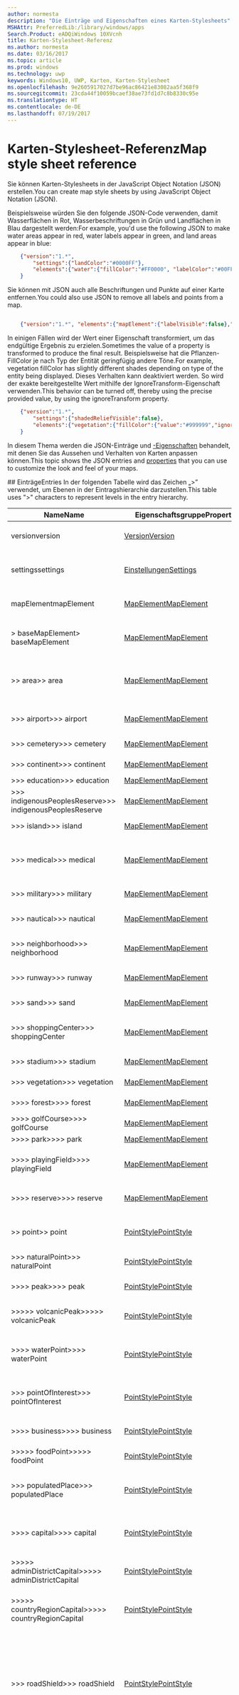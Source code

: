 ```yaml
---
author: normesta
description: "Die Einträge und Eigenschaften eines Karten-Stylesheets"
MSHAttr: PreferredLib:/library/windows/apps
Search.Product: eADQiWindows 10XVcnh
title: Karten-Stylesheet-Referenz
ms.author: normesta
ms.date: 03/16/2017
ms.topic: article
ms.prod: windows
ms.technology: uwp
keywords: Windows10, UWP, Karten, Karten-Stylesheet
ms.openlocfilehash: 9e2605917027d7be96ac86421e83082aa5f368f9
ms.sourcegitcommit: 23cda44f10059bcaef38ae73fd1d7c8b8330c95e
ms.translationtype: HT
ms.contentlocale: de-DE
ms.lasthandoff: 07/19/2017
---
```

# <a name="map-style-sheet-reference"></a><span data-ttu-id="7885c-104">Karten-Stylesheet-Referenz</span><span class="sxs-lookup"><span data-stu-id="7885c-104">Map style sheet reference</span></span>

<span data-ttu-id="7885c-105">Sie können Karten-Stylesheets in der JavaScript Object Notation (JSON) erstellen.</span><span class="sxs-lookup"><span data-stu-id="7885c-105">You can create map style sheets by using JavaScript Object Notation (JSON).</span></span>

<span data-ttu-id="7885c-106">Beispielsweise würden Sie den folgende JSON-Code verwenden, damit Wasserflächen in Rot, Wasserbeschriftungen in Grün und Landflächen in Blau dargestellt werden:</span><span class="sxs-lookup"><span data-stu-id="7885c-106">For example, you'd use the following JSON to make water areas appear in red, water labels appear in green, and land areas appear in blue:</span></span>

```json
    {"version":"1.*",
        "settings":{"landColor":"#0000FF"},
        "elements":{"water":{"fillColor":"#FF0000", "labelColor":"#00FF00"}}
    }
```
<span data-ttu-id="7885c-107">Sie können mit JSON auch alle Beschriftungen und Punkte auf einer Karte entfernen.</span><span class="sxs-lookup"><span data-stu-id="7885c-107">You could also use JSON to remove all labels and points from a map.</span></span>

```json

    {"version":"1.*", "elements":{"mapElement":{"labelVisible":false},"point":{"visible":false}}}
```

<span data-ttu-id="7885c-108">In einigen Fällen wird der Wert einer Eigenschaft transformiert, um das endgültige Ergebnis zu erzielen.</span><span class="sxs-lookup"><span data-stu-id="7885c-108">Sometimes the value of a property is transformed to produce the final result.</span></span>  <span data-ttu-id="7885c-109">Beispielsweise hat die Pflanzen-FillColor je nach Typ der Entität geringfügig andere Töne.</span><span class="sxs-lookup"><span data-stu-id="7885c-109">For example, vegetation fillColor has slightly different shades depending on type of the entity being displayed.</span></span>  <span data-ttu-id="7885c-110">Dieses Verhalten kann deaktiviert werden. So wird der exakte bereitgestellte Wert mithilfe der IgnoreTransform-Eigenschaft verwenden.</span><span class="sxs-lookup"><span data-stu-id="7885c-110">This behavior can be turned off, thereby using the precise provided value, by using the ignoreTransform property.</span></span>

```json
    {"version":"1.*",
        "settings":{"shadedReliefVisible":false},
        "elements":{"vegetation":{"fillColor":{"value":"#999999","ignoreTransform":true}}}
    }
```

<span data-ttu-id="7885c-111">In diesem Thema werden die JSON-Einträge und [-Eigenschaften](#properties) behandelt, mit denen Sie das Aussehen und Verhalten von Karten anpassen können.</span><span class="sxs-lookup"><span data-stu-id="7885c-111">This topic shows the JSON entries and [properties](#properties) that you can use to customize the look and feel of your maps.</span></span>

<span id="entries" />
## <a name="entries"></a><span data-ttu-id="7885c-112">Einträge</span><span class="sxs-lookup"><span data-stu-id="7885c-112">Entries</span></span>
<span data-ttu-id="7885c-113">In der folgenden Tabelle wird das Zeichen „>” verwendet, um Ebenen in der Eintragshierarchie darzustellen.</span><span class="sxs-lookup"><span data-stu-id="7885c-113">This table uses ">" characters to represent levels in the entry hierarchy.</span></span>   

| <span data-ttu-id="7885c-114">Name</span><span class="sxs-lookup"><span data-stu-id="7885c-114">Name</span></span>                         | <span data-ttu-id="7885c-115">Eigenschaftsgruppe</span><span class="sxs-lookup"><span data-stu-id="7885c-115">Property Group</span></span>            | <span data-ttu-id="7885c-116">Beschreibung</span><span class="sxs-lookup"><span data-stu-id="7885c-116">Description</span></span>    |
|------------------------------|---------------------------|----------------|
| <span data-ttu-id="7885c-117">version</span><span class="sxs-lookup"><span data-stu-id="7885c-117">version</span></span>                      | [<span data-ttu-id="7885c-118">Version</span><span class="sxs-lookup"><span data-stu-id="7885c-118">Version</span></span>](#version)       | <span data-ttu-id="7885c-119">Die Stylesheet-Version, die Sie verwenden möchten</span><span class="sxs-lookup"><span data-stu-id="7885c-119">The style sheet version that you want to use.</span></span> |
| <span data-ttu-id="7885c-120">settings</span><span class="sxs-lookup"><span data-stu-id="7885c-120">settings</span></span>                     | [<span data-ttu-id="7885c-121">Einstellungen</span><span class="sxs-lookup"><span data-stu-id="7885c-121">Settings</span></span>](#settings)     | <span data-ttu-id="7885c-122">Die Einstellungen, die für das gesamte Stylesheet gelten</span><span class="sxs-lookup"><span data-stu-id="7885c-122">The settings that apply to the whole style sheet.</span></span> |
| <span data-ttu-id="7885c-123">mapElement</span><span class="sxs-lookup"><span data-stu-id="7885c-123">mapElement</span></span>                   | [<span data-ttu-id="7885c-124">MapElement</span><span class="sxs-lookup"><span data-stu-id="7885c-124">MapElement</span></span>](#mapelement) | <span data-ttu-id="7885c-125">Der übergeordnete Eintrag für alle Karteneinträge</span><span class="sxs-lookup"><span data-stu-id="7885c-125">The parent entry to all map entries.</span></span> |
| <span data-ttu-id="7885c-126">> baseMapElement</span><span class="sxs-lookup"><span data-stu-id="7885c-126">> baseMapElement</span></span>             | [<span data-ttu-id="7885c-127">MapElement</span><span class="sxs-lookup"><span data-stu-id="7885c-127">MapElement</span></span>](#mapelement) | <span data-ttu-id="7885c-128">Der übergeordnete Eintrag für alle Einträge mit Ausnahme von Benutzereinträgen</span><span class="sxs-lookup"><span data-stu-id="7885c-128">The parent entry to all non-user entries.</span></span> |
| <span data-ttu-id="7885c-129">>> area</span><span class="sxs-lookup"><span data-stu-id="7885c-129">>> area</span></span>                      | [<span data-ttu-id="7885c-130">MapElement</span><span class="sxs-lookup"><span data-stu-id="7885c-130">MapElement</span></span>](#mapelement) | <span data-ttu-id="7885c-131">Flächen der Landnutzung (nicht zu verwechseln mit dem Struktureintrag)</span><span class="sxs-lookup"><span data-stu-id="7885c-131">Areas of land use (not to be confused with the structure entry).</span></span> |
| <span data-ttu-id="7885c-132">>>> airport</span><span class="sxs-lookup"><span data-stu-id="7885c-132">>>> airport</span></span>                  | [<span data-ttu-id="7885c-133">MapElement</span><span class="sxs-lookup"><span data-stu-id="7885c-133">MapElement</span></span>](#mapelement) | <span data-ttu-id="7885c-134">Flächen, die einen Flughafen umgeben</span><span class="sxs-lookup"><span data-stu-id="7885c-134">Areas that encompass an airports.</span></span> |
| <span data-ttu-id="7885c-135">>>> cemetery</span><span class="sxs-lookup"><span data-stu-id="7885c-135">>>> cemetery</span></span>                 | [<span data-ttu-id="7885c-136">MapElement</span><span class="sxs-lookup"><span data-stu-id="7885c-136">MapElement</span></span>](#mapelement) | <span data-ttu-id="7885c-137">Flächen mit Friedhöfen</span><span class="sxs-lookup"><span data-stu-id="7885c-137">Areas of cemeteries.</span></span> |
| <span data-ttu-id="7885c-138">>>> continent</span><span class="sxs-lookup"><span data-stu-id="7885c-138">>>> continent</span></span>                | [<span data-ttu-id="7885c-139">MapElement</span><span class="sxs-lookup"><span data-stu-id="7885c-139">MapElement</span></span>](#mapelement) | <span data-ttu-id="7885c-140">Flächen ganzer Kontinente</span><span class="sxs-lookup"><span data-stu-id="7885c-140">Areas of entire continents.</span></span> |
| <span data-ttu-id="7885c-141">>>> education</span><span class="sxs-lookup"><span data-stu-id="7885c-141">>>> education</span></span>                | [<span data-ttu-id="7885c-142">MapElement</span><span class="sxs-lookup"><span data-stu-id="7885c-142">MapElement</span></span>](#mapelement) |  |
| <span data-ttu-id="7885c-143">>>> indigenousPeoplesReserve</span><span class="sxs-lookup"><span data-stu-id="7885c-143">>>> indigenousPeoplesReserve</span></span> | [<span data-ttu-id="7885c-144">MapElement</span><span class="sxs-lookup"><span data-stu-id="7885c-144">MapElement</span></span>](#mapelement) |  |
| <span data-ttu-id="7885c-145">>>> island</span><span class="sxs-lookup"><span data-stu-id="7885c-145">>>> island</span></span>                   | [<span data-ttu-id="7885c-146">MapElement</span><span class="sxs-lookup"><span data-stu-id="7885c-146">MapElement</span></span>](#mapelement) | <span data-ttu-id="7885c-147">Beschriftungen auf Inselflächen</span><span class="sxs-lookup"><span data-stu-id="7885c-147">Labels in island areas.</span></span> |
| <span data-ttu-id="7885c-148">>>> medical</span><span class="sxs-lookup"><span data-stu-id="7885c-148">>>> medical</span></span>                  | [<span data-ttu-id="7885c-149">MapElement</span><span class="sxs-lookup"><span data-stu-id="7885c-149">MapElement</span></span>](#mapelement) | <span data-ttu-id="7885c-150">Landflächen, die für medizinische Zwecke genutzt werden (z.B. ein Krankenhauskomplex)</span><span class="sxs-lookup"><span data-stu-id="7885c-150">Areas of land that are used for medical purposes (For example: a hospital campus).</span></span> |
| <span data-ttu-id="7885c-151">>>> military</span><span class="sxs-lookup"><span data-stu-id="7885c-151">>>> military</span></span>                 | [<span data-ttu-id="7885c-152">MapElement</span><span class="sxs-lookup"><span data-stu-id="7885c-152">MapElement</span></span>](#mapelement) | <span data-ttu-id="7885c-153">Flächen von Militärbasen</span><span class="sxs-lookup"><span data-stu-id="7885c-153">Areas of military bases.</span></span> |
| <span data-ttu-id="7885c-154">>>> nautical</span><span class="sxs-lookup"><span data-stu-id="7885c-154">>>> nautical</span></span>                 | [<span data-ttu-id="7885c-155">MapElement</span><span class="sxs-lookup"><span data-stu-id="7885c-155">MapElement</span></span>](#mapelement) | <span data-ttu-id="7885c-156">Landflächen, die für nautische Zwecke genutzt werden</span><span class="sxs-lookup"><span data-stu-id="7885c-156">Areas of land that are used for nautical purposes.</span></span> |
| <span data-ttu-id="7885c-157">>>> neighborhood</span><span class="sxs-lookup"><span data-stu-id="7885c-157">>>> neighborhood</span></span>             | [<span data-ttu-id="7885c-158">MapElement</span><span class="sxs-lookup"><span data-stu-id="7885c-158">MapElement</span></span>](#mapelement) | <span data-ttu-id="7885c-159">Beschriftungen auf Flächen, die als Stadtteile definiert sind</span><span class="sxs-lookup"><span data-stu-id="7885c-159">Labels in areas defined as neighborhoods.</span></span> |
| <span data-ttu-id="7885c-160">>>> runway</span><span class="sxs-lookup"><span data-stu-id="7885c-160">>>> runway</span></span>                   | [<span data-ttu-id="7885c-161">MapElement</span><span class="sxs-lookup"><span data-stu-id="7885c-161">MapElement</span></span>](#mapelement) | <span data-ttu-id="7885c-162">Landflächen, auf der sich eine Landebahn befindet</span><span class="sxs-lookup"><span data-stu-id="7885c-162">Land areas that are covered by a runway.</span></span> |
| <span data-ttu-id="7885c-163">>>> sand</span><span class="sxs-lookup"><span data-stu-id="7885c-163">>>> sand</span></span>                     | [<span data-ttu-id="7885c-164">MapElement</span><span class="sxs-lookup"><span data-stu-id="7885c-164">MapElement</span></span>](#mapelement) | <span data-ttu-id="7885c-165">Sandige Flächen wie Strände</span><span class="sxs-lookup"><span data-stu-id="7885c-165">Sandy areas like beaches.</span></span> |
| <span data-ttu-id="7885c-166">>>> shoppingCenter</span><span class="sxs-lookup"><span data-stu-id="7885c-166">>>> shoppingCenter</span></span>           | [<span data-ttu-id="7885c-167">MapElement</span><span class="sxs-lookup"><span data-stu-id="7885c-167">MapElement</span></span>](#mapelement) | <span data-ttu-id="7885c-168">Flächen, die Einkaufspassagen oder Einkaufszentren zugeordnet sind</span><span class="sxs-lookup"><span data-stu-id="7885c-168">Areas of ground allocated for malls or other shopping centers.</span></span> |
| <span data-ttu-id="7885c-169">>>> stadium</span><span class="sxs-lookup"><span data-stu-id="7885c-169">>>> stadium</span></span>                  | [<span data-ttu-id="7885c-170">MapElement</span><span class="sxs-lookup"><span data-stu-id="7885c-170">MapElement</span></span>](#mapelement) | <span data-ttu-id="7885c-171">Fläche eines Stadiums</span><span class="sxs-lookup"><span data-stu-id="7885c-171">Area of a stadium.</span></span> |
| <span data-ttu-id="7885c-172">>>> vegetation</span><span class="sxs-lookup"><span data-stu-id="7885c-172">>>> vegetation</span></span>               | [<span data-ttu-id="7885c-173">MapElement</span><span class="sxs-lookup"><span data-stu-id="7885c-173">MapElement</span></span>](#mapelement) | <span data-ttu-id="7885c-174">Wälder, Grünflächen usw.</span><span class="sxs-lookup"><span data-stu-id="7885c-174">Forests, grassy areas, etc.</span></span> |
| <span data-ttu-id="7885c-175">>>>> forest</span><span class="sxs-lookup"><span data-stu-id="7885c-175">>>>> forest</span></span>                  | [<span data-ttu-id="7885c-176">MapElement</span><span class="sxs-lookup"><span data-stu-id="7885c-176">MapElement</span></span>](#mapelement) | <span data-ttu-id="7885c-177">Flächen mit Waldbestand</span><span class="sxs-lookup"><span data-stu-id="7885c-177">Areas of forest land.</span></span> |
| <span data-ttu-id="7885c-178">>>>> golfCourse</span><span class="sxs-lookup"><span data-stu-id="7885c-178">>>>> golfCourse</span></span>              | [<span data-ttu-id="7885c-179">MapElement</span><span class="sxs-lookup"><span data-stu-id="7885c-179">MapElement</span></span>](#mapelement) |  |
| <span data-ttu-id="7885c-180">>>>> park</span><span class="sxs-lookup"><span data-stu-id="7885c-180">>>>> park</span></span>                    | [<span data-ttu-id="7885c-181">MapElement</span><span class="sxs-lookup"><span data-stu-id="7885c-181">MapElement</span></span>](#mapelement) | <span data-ttu-id="7885c-182">Parkflächen</span><span class="sxs-lookup"><span data-stu-id="7885c-182">Park areas.</span></span> |
| <span data-ttu-id="7885c-183">>>>> playingField</span><span class="sxs-lookup"><span data-stu-id="7885c-183">>>>> playingField</span></span>            | [<span data-ttu-id="7885c-184">MapElement</span><span class="sxs-lookup"><span data-stu-id="7885c-184">MapElement</span></span>](#mapelement) | <span data-ttu-id="7885c-185">Als Spielfelder genutzte Flächen, wie Baseballfelder oder Tennisplätze</span><span class="sxs-lookup"><span data-stu-id="7885c-185">Extracted pitches such as a baseball field or tennis court.</span></span> |
| <span data-ttu-id="7885c-186">>>>> reserve</span><span class="sxs-lookup"><span data-stu-id="7885c-186">>>>> reserve</span></span>                 | [<span data-ttu-id="7885c-187">MapElement</span><span class="sxs-lookup"><span data-stu-id="7885c-187">MapElement</span></span>](#mapelement) | <span data-ttu-id="7885c-188">Flächen von Naturschutzgebieten</span><span class="sxs-lookup"><span data-stu-id="7885c-188">Areas of nature reserves.</span></span> |
| <span data-ttu-id="7885c-189">>> point</span><span class="sxs-lookup"><span data-stu-id="7885c-189">>> point</span></span>                     | [<span data-ttu-id="7885c-190">PointStyle</span><span class="sxs-lookup"><span data-stu-id="7885c-190">PointStyle</span></span>](#pointstyle) | <span data-ttu-id="7885c-191">Alle Punktfeatures, die mit einem Symbol dargestellt werden</span><span class="sxs-lookup"><span data-stu-id="7885c-191">All point features that are rendered with an icon of some sort.</span></span> |
| <span data-ttu-id="7885c-192">>>> naturalPoint</span><span class="sxs-lookup"><span data-stu-id="7885c-192">>>> naturalPoint</span></span>             | [<span data-ttu-id="7885c-193">PointStyle</span><span class="sxs-lookup"><span data-stu-id="7885c-193">PointStyle</span></span>](#pointstyle) |  |
| <span data-ttu-id="7885c-194">>>>> peak</span><span class="sxs-lookup"><span data-stu-id="7885c-194">>>>> peak</span></span>                    | [<span data-ttu-id="7885c-195">PointStyle</span><span class="sxs-lookup"><span data-stu-id="7885c-195">PointStyle</span></span>](#pointstyle) | <span data-ttu-id="7885c-196">Symbole, die Berggipfel darstellen</span><span class="sxs-lookup"><span data-stu-id="7885c-196">Icons that represent mountain peaks.</span></span> |
| <span data-ttu-id="7885c-197">>>>>> volcanicPeak</span><span class="sxs-lookup"><span data-stu-id="7885c-197">>>>>> volcanicPeak</span></span>           | [<span data-ttu-id="7885c-198">PointStyle</span><span class="sxs-lookup"><span data-stu-id="7885c-198">PointStyle</span></span>](#pointstyle) | <span data-ttu-id="7885c-199">Symbole, die Vulkangipfel darstellen</span><span class="sxs-lookup"><span data-stu-id="7885c-199">Icons that represent volcano peaks.</span></span> |
| <span data-ttu-id="7885c-200">>>>> waterPoint</span><span class="sxs-lookup"><span data-stu-id="7885c-200">>>>> waterPoint</span></span>              | [<span data-ttu-id="7885c-201">PointStyle</span><span class="sxs-lookup"><span data-stu-id="7885c-201">PointStyle</span></span>](#pointstyle) | <span data-ttu-id="7885c-202">Symbole, die Standorte von Wasseranlagen darstellen, wie Wasserfälle</span><span class="sxs-lookup"><span data-stu-id="7885c-202">Icons that represent water feature locations such as a waterfall.</span></span> |
| <span data-ttu-id="7885c-203">>>> pointOfInterest</span><span class="sxs-lookup"><span data-stu-id="7885c-203">>>> pointOfInterest</span></span>          | [<span data-ttu-id="7885c-204">PointStyle</span><span class="sxs-lookup"><span data-stu-id="7885c-204">PointStyle</span></span>](#pointstyle) | <span data-ttu-id="7885c-205">Restaurants, Krankenhäuser, Schulen, Yachthäfen, Skigebiete usw.</span><span class="sxs-lookup"><span data-stu-id="7885c-205">Restaurants, hospitals, schools, marinas, ski areas, etc.</span></span> |
| <span data-ttu-id="7885c-206">>>>> business</span><span class="sxs-lookup"><span data-stu-id="7885c-206">>>>> business</span></span>                | [<span data-ttu-id="7885c-207">PointStyle</span><span class="sxs-lookup"><span data-stu-id="7885c-207">PointStyle</span></span>](#pointstyle) | <span data-ttu-id="7885c-208">Restaurants, Krankenhäuser, Schulen usw.</span><span class="sxs-lookup"><span data-stu-id="7885c-208">Restaurants, hospitals, schools, etc.</span></span> |
| <span data-ttu-id="7885c-209">>>>>> foodPoint</span><span class="sxs-lookup"><span data-stu-id="7885c-209">>>>>> foodPoint</span></span>              | [<span data-ttu-id="7885c-210">PointStyle</span><span class="sxs-lookup"><span data-stu-id="7885c-210">PointStyle</span></span>](#pointstyle) | <span data-ttu-id="7885c-211">Restaurants, Cafés usw.</span><span class="sxs-lookup"><span data-stu-id="7885c-211">Restaurants, cafés, etc.</span></span> |
| <span data-ttu-id="7885c-212">>>> populatedPlace</span><span class="sxs-lookup"><span data-stu-id="7885c-212">>>> populatedPlace</span></span>           | [<span data-ttu-id="7885c-213">PointStyle</span><span class="sxs-lookup"><span data-stu-id="7885c-213">PointStyle</span></span>](#pointstyle) | <span data-ttu-id="7885c-214">Symbole, die die Größe eines bewohnten Ortes darstellen (z.B. eine Stadt oder eine Ortschaft)</span><span class="sxs-lookup"><span data-stu-id="7885c-214">Icons that represent the size of populated place (For example: a city or town).</span></span> |
| <span data-ttu-id="7885c-215">>>>> capital</span><span class="sxs-lookup"><span data-stu-id="7885c-215">>>>> capital</span></span>                 | [<span data-ttu-id="7885c-216">PointStyle</span><span class="sxs-lookup"><span data-stu-id="7885c-216">PointStyle</span></span>](#pointstyle) | <span data-ttu-id="7885c-217">Symbole, die die Hauptstadt eines bewohnten Gebiets darstellen</span><span class="sxs-lookup"><span data-stu-id="7885c-217">Icons that represent the capital of a populated place.</span></span> |
| <span data-ttu-id="7885c-218">>>>>> adminDistrictCapital</span><span class="sxs-lookup"><span data-stu-id="7885c-218">>>>>> adminDistrictCapital</span></span>   | [<span data-ttu-id="7885c-219">PointStyle</span><span class="sxs-lookup"><span data-stu-id="7885c-219">PointStyle</span></span>](#pointstyle) | <span data-ttu-id="7885c-220">Symbole, die die Hauptstadt von Bundesländern/Provinzen darstellen</span><span class="sxs-lookup"><span data-stu-id="7885c-220">Icons that represent the capital of a state or province.</span></span> |
| <span data-ttu-id="7885c-221">>>>>> countryRegionCapital</span><span class="sxs-lookup"><span data-stu-id="7885c-221">>>>>> countryRegionCapital</span></span>   | [<span data-ttu-id="7885c-222">PointStyle</span><span class="sxs-lookup"><span data-stu-id="7885c-222">PointStyle</span></span>](#pointstyle) | <span data-ttu-id="7885c-223">Symbole, die die Hauptstadt von Ländern oder Regionen darstellen</span><span class="sxs-lookup"><span data-stu-id="7885c-223">Icons that represent the capital of a country or region.</span></span> |
| <span data-ttu-id="7885c-224">>>> roadShield</span><span class="sxs-lookup"><span data-stu-id="7885c-224">>>> roadShield</span></span>               | [<span data-ttu-id="7885c-225">PointStyle</span><span class="sxs-lookup"><span data-stu-id="7885c-225">PointStyle</span></span>](#pointstyle) | <span data-ttu-id="7885c-226">Zeichen, die die Bezeichnung einer Straße darstellen</span><span class="sxs-lookup"><span data-stu-id="7885c-226">Signs that represent the compact name for a road.</span></span> <span data-ttu-id="7885c-227">(zum Beispiel: I-5).</span><span class="sxs-lookup"><span data-stu-id="7885c-227">(For example: I-5).</span></span> <span data-ttu-id="7885c-228">Verwenden Sie nur Palettenwerte, wenn Sie die **ImageFamily**-Eigenschaft des Einstellungseintrags auf einen Wert von *Palette* festlegen.</span><span class="sxs-lookup"><span data-stu-id="7885c-228">Use only palette values if you set the **ImageFamily** property of the settings entry to a value of *Palette*</span></span> |
| <span data-ttu-id="7885c-229">>>> roadExit</span><span class="sxs-lookup"><span data-stu-id="7885c-229">>>> roadExit</span></span>                 | [<span data-ttu-id="7885c-230">PointStyle</span><span class="sxs-lookup"><span data-stu-id="7885c-230">PointStyle</span></span>](#pointstyle) | <span data-ttu-id="7885c-231">Symbole, die Ausfahrten, in der Regel aus einer Autobahn mit Zugangsüberwachungssystem, darstellen</span><span class="sxs-lookup"><span data-stu-id="7885c-231">Icons that represent exits, typically from a controlled access highway.</span></span> |
| <span data-ttu-id="7885c-232">>>> transit</span><span class="sxs-lookup"><span data-stu-id="7885c-232">>>> transit</span></span>                  | [<span data-ttu-id="7885c-233">PointStyle</span><span class="sxs-lookup"><span data-stu-id="7885c-233">PointStyle</span></span>](#pointstyle) | <span data-ttu-id="7885c-234">Symbole, die Bushaltestellen, Zughaltestellen, Flughäfen usw. darstellen</span><span class="sxs-lookup"><span data-stu-id="7885c-234">Icons that represent bus stops, train stops, airports, etc.</span></span> |
| <span data-ttu-id="7885c-235">>> political</span><span class="sxs-lookup"><span data-stu-id="7885c-235">>> political</span></span>                 | [<span data-ttu-id="7885c-236">BorderedMapElement</span><span class="sxs-lookup"><span data-stu-id="7885c-236">BorderedMapElement</span></span>](#borderedmapelement) | <span data-ttu-id="7885c-237">Politische Gebiete, wie Länder, Regionen und Staaten</span><span class="sxs-lookup"><span data-stu-id="7885c-237">Political regions such as countries, regions and states.</span></span> |
| <span data-ttu-id="7885c-238">>>> countryRegion</span><span class="sxs-lookup"><span data-stu-id="7885c-238">>>> countryRegion</span></span>            | [<span data-ttu-id="7885c-239">BorderedMapElement</span><span class="sxs-lookup"><span data-stu-id="7885c-239">BorderedMapElement</span></span>](#borderedmapelement) |  |
| <span data-ttu-id="7885c-240">>>> adminDistrict</span><span class="sxs-lookup"><span data-stu-id="7885c-240">>>> adminDistrict</span></span>            | [<span data-ttu-id="7885c-241">BorderedMapElement</span><span class="sxs-lookup"><span data-stu-id="7885c-241">BorderedMapElement</span></span>](#borderedmapelement) | <span data-ttu-id="7885c-242">Admin1, Staaten, Provinzen usw.</span><span class="sxs-lookup"><span data-stu-id="7885c-242">Admin1, states, provinces, etc.</span></span> |
| <span data-ttu-id="7885c-243">>>> district</span><span class="sxs-lookup"><span data-stu-id="7885c-243">>>> district</span></span>                 | [<span data-ttu-id="7885c-244">BorderedMapElement</span><span class="sxs-lookup"><span data-stu-id="7885c-244">BorderedMapElement</span></span>](#borderedmapelement) | <span data-ttu-id="7885c-245">Admin2 Landkreise usw.</span><span class="sxs-lookup"><span data-stu-id="7885c-245">Admin2, counties, etc.</span></span> |
| <span data-ttu-id="7885c-246">>> structure</span><span class="sxs-lookup"><span data-stu-id="7885c-246">>> structure</span></span>                 | [<span data-ttu-id="7885c-247">MapElement</span><span class="sxs-lookup"><span data-stu-id="7885c-247">MapElement</span></span>](#mapelement) | <span data-ttu-id="7885c-248">Häuser und andere gebäudeähnliche Bauten</span><span class="sxs-lookup"><span data-stu-id="7885c-248">Buildings and other building-like structures.</span></span> |
| <span data-ttu-id="7885c-249">>>> building</span><span class="sxs-lookup"><span data-stu-id="7885c-249">>>> building</span></span>                 | [<span data-ttu-id="7885c-250">MapElement</span><span class="sxs-lookup"><span data-stu-id="7885c-250">MapElement</span></span>](#mapelement) |  |
| <span data-ttu-id="7885c-251">>>>> educationBuilding</span><span class="sxs-lookup"><span data-stu-id="7885c-251">>>>> educationBuilding</span></span>       | [<span data-ttu-id="7885c-252">MapElement</span><span class="sxs-lookup"><span data-stu-id="7885c-252">MapElement</span></span>](#mapelement) |  |
| <span data-ttu-id="7885c-253">>>>> medicalBuilding</span><span class="sxs-lookup"><span data-stu-id="7885c-253">>>>> medicalBuilding</span></span>         | [<span data-ttu-id="7885c-254">MapElement</span><span class="sxs-lookup"><span data-stu-id="7885c-254">MapElement</span></span>](#mapelement) |  |
| <span data-ttu-id="7885c-255">>>>> transitBuilding</span><span class="sxs-lookup"><span data-stu-id="7885c-255">>>>> transitBuilding</span></span>         | [<span data-ttu-id="7885c-256">MapElement</span><span class="sxs-lookup"><span data-stu-id="7885c-256">MapElement</span></span>](#mapelement) |  |
| <span data-ttu-id="7885c-257">>> transportation</span><span class="sxs-lookup"><span data-stu-id="7885c-257">>> transportation</span></span>            | [<span data-ttu-id="7885c-258">TwoToneLineStyle</span><span class="sxs-lookup"><span data-stu-id="7885c-258">TwoToneLineStyle</span></span>](#twotonelinestyle) | <span data-ttu-id="7885c-259">Linien, die Teil des Transportnetzwerks sind (z.B. Straßen, Züge und Fähren)</span><span class="sxs-lookup"><span data-stu-id="7885c-259">Lines that are part of the transportation network (For example: roads, trains, and ferries).</span></span> |
| <span data-ttu-id="7885c-260">>>> road</span><span class="sxs-lookup"><span data-stu-id="7885c-260">>>> road</span></span>                     | [<span data-ttu-id="7885c-261">TwoToneLineStyle</span><span class="sxs-lookup"><span data-stu-id="7885c-261">TwoToneLineStyle</span></span>](#twotonelinestyle) | <span data-ttu-id="7885c-262">Linien, die alle Straßen darstellen</span><span class="sxs-lookup"><span data-stu-id="7885c-262">Lines that represent all roads.</span></span> |
| <span data-ttu-id="7885c-263">>>>> controlledAccessHighway</span><span class="sxs-lookup"><span data-stu-id="7885c-263">>>>> controlledAccessHighway</span></span> | [<span data-ttu-id="7885c-264">TwoToneLineStyle</span><span class="sxs-lookup"><span data-stu-id="7885c-264">TwoToneLineStyle</span></span>](#twotonelinestyle) |  |
| <span data-ttu-id="7885c-265">>>>>> highSpeedRamp</span><span class="sxs-lookup"><span data-stu-id="7885c-265">>>>>> highSpeedRamp</span></span>          | [<span data-ttu-id="7885c-266">TwoToneLineStyle</span><span class="sxs-lookup"><span data-stu-id="7885c-266">TwoToneLineStyle</span></span>](#twotonelinestyle) | <span data-ttu-id="7885c-267">Linien, die Auffahrten darstellen.</span><span class="sxs-lookup"><span data-stu-id="7885c-267">Lines that represent ramps.</span></span> <span data-ttu-id="7885c-268">Diese Auffahrten erscheinen normalerweise zusammen mit Autobahnen mit Zugangsüberwachungssystem.</span><span class="sxs-lookup"><span data-stu-id="7885c-268">These ramps typically appear alongside of controlled access highways.</span></span> |
| <span data-ttu-id="7885c-269">>>>> highway</span><span class="sxs-lookup"><span data-stu-id="7885c-269">>>>> highway</span></span>                 | [<span data-ttu-id="7885c-270">TwoToneLineStyle</span><span class="sxs-lookup"><span data-stu-id="7885c-270">TwoToneLineStyle</span></span>](#twotonelinestyle) |  |
| <span data-ttu-id="7885c-271">>>>> majorRoad</span><span class="sxs-lookup"><span data-stu-id="7885c-271">>>>> majorRoad</span></span>               | [<span data-ttu-id="7885c-272">TwoToneLineStyle</span><span class="sxs-lookup"><span data-stu-id="7885c-272">TwoToneLineStyle</span></span>](#twotonelinestyle) |  |
| <span data-ttu-id="7885c-273">>>>> arterialRoad</span><span class="sxs-lookup"><span data-stu-id="7885c-273">>>>> arterialRoad</span></span>            | [<span data-ttu-id="7885c-274">TwoToneLineStyle</span><span class="sxs-lookup"><span data-stu-id="7885c-274">TwoToneLineStyle</span></span>](#twotonelinestyle) |  |
| <span data-ttu-id="7885c-275">>>>> street</span><span class="sxs-lookup"><span data-stu-id="7885c-275">>>>> street</span></span>                  | [<span data-ttu-id="7885c-276">TwoToneLineStyle</span><span class="sxs-lookup"><span data-stu-id="7885c-276">TwoToneLineStyle</span></span>](#twotonelinestyle) |  |
| <span data-ttu-id="7885c-277">>>>>> ramp</span><span class="sxs-lookup"><span data-stu-id="7885c-277">>>>>> ramp</span></span>                   | [<span data-ttu-id="7885c-278">TwoToneLineStyle</span><span class="sxs-lookup"><span data-stu-id="7885c-278">TwoToneLineStyle</span></span>](#twotonelinestyle) | <span data-ttu-id="7885c-279">Linien, die Ein- und Ausfahrten einer Autobahn darstellen</span><span class="sxs-lookup"><span data-stu-id="7885c-279">Lines that represent the entrance and exit of a highway.</span></span> |
| <span data-ttu-id="7885c-280">>>>>> unpavedStreet</span><span class="sxs-lookup"><span data-stu-id="7885c-280">>>>>> unpavedStreet</span></span>          | [<span data-ttu-id="7885c-281">TwoToneLineStyle</span><span class="sxs-lookup"><span data-stu-id="7885c-281">TwoToneLineStyle</span></span>](#twotonelinestyle) |  |
| <span data-ttu-id="7885c-282">>>>> tollRoad</span><span class="sxs-lookup"><span data-stu-id="7885c-282">>>>> tollRoad</span></span>                | [<span data-ttu-id="7885c-283">TwoToneLineStyle</span><span class="sxs-lookup"><span data-stu-id="7885c-283">TwoToneLineStyle</span></span>](#twotonelinestyle) | <span data-ttu-id="7885c-284">Mautstraßen</span><span class="sxs-lookup"><span data-stu-id="7885c-284">Roads that cost money to use.</span></span> |
| <span data-ttu-id="7885c-285">>>> railway</span><span class="sxs-lookup"><span data-stu-id="7885c-285">>>> railway</span></span>                  | [<span data-ttu-id="7885c-286">TwoToneLineStyle</span><span class="sxs-lookup"><span data-stu-id="7885c-286">TwoToneLineStyle</span></span>](#twotonelinestyle) | <span data-ttu-id="7885c-287">Eisenbahnlinien</span><span class="sxs-lookup"><span data-stu-id="7885c-287">Railway lines.</span></span> |
| <span data-ttu-id="7885c-288">>>> trail</span><span class="sxs-lookup"><span data-stu-id="7885c-288">>>> trail</span></span>                    | [<span data-ttu-id="7885c-289">TwoToneLineStyle</span><span class="sxs-lookup"><span data-stu-id="7885c-289">TwoToneLineStyle</span></span>](#twotonelinestyle) | <span data-ttu-id="7885c-290">Spazierwege durch Parks oder Wanderwege</span><span class="sxs-lookup"><span data-stu-id="7885c-290">Walking trails through parks or hiking trails.</span></span> |
| <span data-ttu-id="7885c-291">>>> waterRoute</span><span class="sxs-lookup"><span data-stu-id="7885c-291">>>> waterRoute</span></span>               | [<span data-ttu-id="7885c-292">TwoToneLineStyle</span><span class="sxs-lookup"><span data-stu-id="7885c-292">TwoToneLineStyle</span></span>](#twotonelinestyle) | <span data-ttu-id="7885c-293">Fährlinien</span><span class="sxs-lookup"><span data-stu-id="7885c-293">Ferry route lines.</span></span> |
| <span data-ttu-id="7885c-294">>> water</span><span class="sxs-lookup"><span data-stu-id="7885c-294">>> water</span></span>                     | [<span data-ttu-id="7885c-295">MapElement</span><span class="sxs-lookup"><span data-stu-id="7885c-295">MapElement</span></span>](#mapelement) | <span data-ttu-id="7885c-296">Alle Elemente, die wie Wasser aussehen.</span><span class="sxs-lookup"><span data-stu-id="7885c-296">Anything that looks like water.</span></span> <span data-ttu-id="7885c-297">Dazu zählen Ozeane und Flüsse.</span><span class="sxs-lookup"><span data-stu-id="7885c-297">This includes oceans and streams.</span></span> |
| <span data-ttu-id="7885c-298">>>> river</span><span class="sxs-lookup"><span data-stu-id="7885c-298">>>> river</span></span>                    | [<span data-ttu-id="7885c-299">MapElement</span><span class="sxs-lookup"><span data-stu-id="7885c-299">MapElement</span></span>](#mapelement) | <span data-ttu-id="7885c-300">Flüsse, Ströme oder andere Wasserstraßen.</span><span class="sxs-lookup"><span data-stu-id="7885c-300">Rivers, streams, or other water passages.</span></span>  <span data-ttu-id="7885c-301">Beachten Sie, dass es sich herbei um Linien oder Polygone handeln kann, die zu stehenden Gewässern verbinden können.</span><span class="sxs-lookup"><span data-stu-id="7885c-301">Note that this may be a line or polygon and might connect to non-river water bodies.</span></span> |
| <span data-ttu-id="7885c-302">> routeMapElement</span><span class="sxs-lookup"><span data-stu-id="7885c-302">> routeMapElement</span></span>            | [<span data-ttu-id="7885c-303">MapElement</span><span class="sxs-lookup"><span data-stu-id="7885c-303">MapElement</span></span>](#mapelement) | <span data-ttu-id="7885c-304">Alle Streckenführungen fallen unter diesen Eintrag.</span><span class="sxs-lookup"><span data-stu-id="7885c-304">All routing entries are under this entry.</span></span> |
| <span data-ttu-id="7885c-305">>> routeLine</span><span class="sxs-lookup"><span data-stu-id="7885c-305">>> routeLine</span></span>                 | [<span data-ttu-id="7885c-306">TwoToneLineStyle</span><span class="sxs-lookup"><span data-stu-id="7885c-306">TwoToneLineStyle</span></span>](#twotonelinestyle) | <span data-ttu-id="7885c-307">Das Format für alle Streckenführungen</span><span class="sxs-lookup"><span data-stu-id="7885c-307">The styling for all route lines.</span></span> |
| <span data-ttu-id="7885c-308">>>> walkingRoute</span><span class="sxs-lookup"><span data-stu-id="7885c-308">>>> walkingRoute</span></span>             | [<span data-ttu-id="7885c-309">TwoToneLineStyle</span><span class="sxs-lookup"><span data-stu-id="7885c-309">TwoToneLineStyle</span></span>](#twotonelinestyle) |  |
| <span data-ttu-id="7885c-310">>>> drivingRoute</span><span class="sxs-lookup"><span data-stu-id="7885c-310">>>> drivingRoute</span></span>             | [<span data-ttu-id="7885c-311">TwoToneLineStyle</span><span class="sxs-lookup"><span data-stu-id="7885c-311">TwoToneLineStyle</span></span>](#twotonelinestyle) |  |
| <span data-ttu-id="7885c-312">> userMapElement</span><span class="sxs-lookup"><span data-stu-id="7885c-312">> userMapElement</span></span>             | [<span data-ttu-id="7885c-313">MapElement</span><span class="sxs-lookup"><span data-stu-id="7885c-313">MapElement</span></span>](#mapelement) | <span data-ttu-id="7885c-314">Alle Benutzereinträge fallen unter diesen Eintrag.</span><span class="sxs-lookup"><span data-stu-id="7885c-314">All user entries are under this entry.</span></span> |
| <span data-ttu-id="7885c-315">>> userPoint</span><span class="sxs-lookup"><span data-stu-id="7885c-315">>> userPoint</span></span>                 | [<span data-ttu-id="7885c-316">PointStyle</span><span class="sxs-lookup"><span data-stu-id="7885c-316">PointStyle</span></span>](#pointstyle) | <span data-ttu-id="7885c-317">Das Format für Standard-Benutzerpunkte</span><span class="sxs-lookup"><span data-stu-id="7885c-317">The styling for default user points.</span></span> |
| <span data-ttu-id="7885c-318">>> userLine</span><span class="sxs-lookup"><span data-stu-id="7885c-318">>> userLine</span></span>                  | [<span data-ttu-id="7885c-319">MapElement</span><span class="sxs-lookup"><span data-stu-id="7885c-319">MapElement</span></span>](#mapelement) | <span data-ttu-id="7885c-320">Das Format für Standard-Benutzerlinien.</span><span class="sxs-lookup"><span data-stu-id="7885c-320">The styling for default user lines.</span></span> |

<span id="properties" />
## <a name="properties"></a><span data-ttu-id="7885c-321">Eigenschaften</span><span class="sxs-lookup"><span data-stu-id="7885c-321">Properties</span></span>

<span data-ttu-id="7885c-322">In diesem Abschnitt werden die Eigenschaften beschrieben, die Sie für die Einträge verwenden können.</span><span class="sxs-lookup"><span data-stu-id="7885c-322">This section describes the properties that you can use for each entry.</span></span>

<span id="version" />
### <a name="version-properties"></a><span data-ttu-id="7885c-323">Versionseigenschaften</span><span class="sxs-lookup"><span data-stu-id="7885c-323">Version properties</span></span>

| <span data-ttu-id="7885c-324">Eigenschaft</span><span class="sxs-lookup"><span data-stu-id="7885c-324">Property</span></span>                     | <span data-ttu-id="7885c-325">Typ</span><span class="sxs-lookup"><span data-stu-id="7885c-325">Type</span></span>    | <span data-ttu-id="7885c-326">Beschreibung</span><span class="sxs-lookup"><span data-stu-id="7885c-326">Description</span></span>                                                                                                           |
|------------------------------|---------|-----------------------------------------------------------------------------------------------------------------------|
| <span data-ttu-id="7885c-327">version</span><span class="sxs-lookup"><span data-stu-id="7885c-327">version</span></span>                      | <span data-ttu-id="7885c-328">Zeichenfolge</span><span class="sxs-lookup"><span data-stu-id="7885c-328">String</span></span>  | <span data-ttu-id="7885c-329">Version des zu verwendenden Stylesheets.</span><span class="sxs-lookup"><span data-stu-id="7885c-329">Targeted style sheet version.</span></span> <span data-ttu-id="7885c-330">Wird für die Anwendbarkeit verwendet.</span><span class="sxs-lookup"><span data-stu-id="7885c-330">Used for applicability.</span></span> <span data-ttu-id="7885c-331">„1.0” als Standard, „1. *” für zusätzliche geringfügige Featureupdates</span><span class="sxs-lookup"><span data-stu-id="7885c-331">"1.0" for default, "1.*" for additional minor features updates.</span></span> |

<span id="settings" />
### <a name="settings-properties"></a><span data-ttu-id="7885c-332">Einstellungseigenschaften</span><span class="sxs-lookup"><span data-stu-id="7885c-332">Settings properties</span></span>

| <span data-ttu-id="7885c-333">Eigenschaft</span><span class="sxs-lookup"><span data-stu-id="7885c-333">Property</span></span>                     | <span data-ttu-id="7885c-334">Typ</span><span class="sxs-lookup"><span data-stu-id="7885c-334">Type</span></span>    | <span data-ttu-id="7885c-335">Beschreibung</span><span class="sxs-lookup"><span data-stu-id="7885c-335">Description</span></span>                                                                                                                                                                                                                 |
|------------------------------|---------|-----------------------------------------------------------------------------------------------------------------------------------------------------------------------------------------------------------------------------|
| <span data-ttu-id="7885c-336">atmosphereVisible</span><span class="sxs-lookup"><span data-stu-id="7885c-336">atmosphereVisible</span></span>            | <span data-ttu-id="7885c-337">Bool</span><span class="sxs-lookup"><span data-stu-id="7885c-337">Bool</span></span>    | <span data-ttu-id="7885c-338">Ein Flag, das angibt, ob die Atmosphäre im 3D-Steuerelement angezeigt wird</span><span class="sxs-lookup"><span data-stu-id="7885c-338">A flag that indicates whether the atmosphere appears in the 3D control.</span></span>                                                                                                                                                     |
| <span data-ttu-id="7885c-339">fogColor</span><span class="sxs-lookup"><span data-stu-id="7885c-339">fogColor</span></span>                     | <span data-ttu-id="7885c-340">Farbe</span><span class="sxs-lookup"><span data-stu-id="7885c-340">Color</span></span>   | <span data-ttu-id="7885c-341">Der ARGB-Farbwert des Distanznebels, der im 3D-Steuerelement angezeigt wird</span><span class="sxs-lookup"><span data-stu-id="7885c-341">The ARGB color value of the distance fog that appears in the 3D control.</span></span>                                                                                                                                                    |
| <span data-ttu-id="7885c-342">glowColor</span><span class="sxs-lookup"><span data-stu-id="7885c-342">glowColor</span></span>                    | <span data-ttu-id="7885c-343">Farbe</span><span class="sxs-lookup"><span data-stu-id="7885c-343">Color</span></span>   | <span data-ttu-id="7885c-344">Der ARGB-Farbwert, der für glänzende Beschriftungen und Symbole angewendet werden kann</span><span class="sxs-lookup"><span data-stu-id="7885c-344">The ARGB color value that might be applied to label glow and icon glow.</span></span>                                                                                                                                                     |
| <span data-ttu-id="7885c-345">imageFamily</span><span class="sxs-lookup"><span data-stu-id="7885c-345">imageFamily</span></span>                  | <span data-ttu-id="7885c-346">Zeichenfolge</span><span class="sxs-lookup"><span data-stu-id="7885c-346">String</span></span>  | <span data-ttu-id="7885c-347">Der Name der Bildzusammenstellung, die für dieses Format verwendet werden soll.</span><span class="sxs-lookup"><span data-stu-id="7885c-347">The name of image set to use for this style.</span></span> <span data-ttu-id="7885c-348">Legen Sie diesen Wert auf *Default* für Zeichen fest, die feste Farben verwenden, die auf den Zeichen in der realen Welt basieren.</span><span class="sxs-lookup"><span data-stu-id="7885c-348">Set this value to *Default* for signs that use fixed colors that are based on the real-world sign.</span></span> <span data-ttu-id="7885c-349">Legen Sie diesen Wert auf *Palette* für Zeichen fest, die über die Palette konfigurierbare Farben verwenden.</span><span class="sxs-lookup"><span data-stu-id="7885c-349">Set this value to *Palette* for signs that use palette configurable colors.</span></span> |
| <span data-ttu-id="7885c-350">landColor</span><span class="sxs-lookup"><span data-stu-id="7885c-350">landColor</span></span>                    | <span data-ttu-id="7885c-351">Farbe</span><span class="sxs-lookup"><span data-stu-id="7885c-351">Color</span></span>   | <span data-ttu-id="7885c-352">Der ARGB-Farbwert von Landflächen, bevor etwas darauf gezeichnet wird</span><span class="sxs-lookup"><span data-stu-id="7885c-352">The ARGB color value of the land before anything is drawn on that land.</span></span>                                                                                                                                                     |
| <span data-ttu-id="7885c-353">logosVisible</span><span class="sxs-lookup"><span data-stu-id="7885c-353">logosVisible</span></span>                 | <span data-ttu-id="7885c-354">Bool</span><span class="sxs-lookup"><span data-stu-id="7885c-354">Bool</span></span>    | <span data-ttu-id="7885c-355">Ein Flag, das angibt, ob Elemente mit einer **Organization**-Eigenschaft die entsprechenden Logos zeichnen oder ein allgemeines Symbol verwenden sollen</span><span class="sxs-lookup"><span data-stu-id="7885c-355">A flag that indicates whether items that have an **Organization** property should draw the appropriate Logos or use a generic icon.</span></span>                                                                                         |
| <span data-ttu-id="7885c-356">officialColorVisible</span><span class="sxs-lookup"><span data-stu-id="7885c-356">officialColorVisible</span></span>         | <span data-ttu-id="7885c-357">Bool</span><span class="sxs-lookup"><span data-stu-id="7885c-357">Bool</span></span>    | <span data-ttu-id="7885c-358">Ein Flag, das angibt, ob Elemente, die über eine offizielle Farbeigenschaft verfügen (wie Transitlinien in China), in dieser Farbe gezeichnet werden sollen.</span><span class="sxs-lookup"><span data-stu-id="7885c-358">A flag that indicates whether items that have an official color property (such as transit lines in China) should draw that color.</span></span> <span data-ttu-id="7885c-359">Deaktivieren Sie diesen Wert beispielsweise für Schwarz-Weiß-Karten.</span><span class="sxs-lookup"><span data-stu-id="7885c-359">For example, turn this value off for a black and white map.</span></span>                               |
| <span data-ttu-id="7885c-360">rasterRegionsVisible</span><span class="sxs-lookup"><span data-stu-id="7885c-360">rasterRegionsVisible</span></span>         | <span data-ttu-id="7885c-361">Bool</span><span class="sxs-lookup"><span data-stu-id="7885c-361">Bool</span></span>    | <span data-ttu-id="7885c-362">Ein Flag, das angibt, ob Rasterregionen gezeichnet werden sollen, wenn Rendern per Vektoren verwendet wird (z.B. Japan und Korea)</span><span class="sxs-lookup"><span data-stu-id="7885c-362">A flag that indicates whether or not to draw raster regions where we don't render by vectors (For example: Japan and Korea).</span></span>                                                                                                |
| <span data-ttu-id="7885c-363">shadedReliefVisible</span><span class="sxs-lookup"><span data-stu-id="7885c-363">shadedReliefVisible</span></span>          | <span data-ttu-id="7885c-364">Bool</span><span class="sxs-lookup"><span data-stu-id="7885c-364">Bool</span></span>    | <span data-ttu-id="7885c-365">Ein Flag, das angibt, ob Schattierungen für Erhöhungen auf der Karte gezeichnet werden sollen</span><span class="sxs-lookup"><span data-stu-id="7885c-365">A flag that indicates whether or not to draw elevation shading on the map.</span></span>                                                                                                                                                  |
| <span data-ttu-id="7885c-366">shadedReliefDarkColor</span><span class="sxs-lookup"><span data-stu-id="7885c-366">shadedReliefDarkColor</span></span>        | <span data-ttu-id="7885c-367">Farbe</span><span class="sxs-lookup"><span data-stu-id="7885c-367">Color</span></span>   | <span data-ttu-id="7885c-368">Die Farbe der dunklen Seite des schattierten Reliefs.</span><span class="sxs-lookup"><span data-stu-id="7885c-368">The color of the dark-side of shaded relief.</span></span>  <span data-ttu-id="7885c-369">Der Alphakanal stellt den maximalen Alphawert</span><span class="sxs-lookup"><span data-stu-id="7885c-369">Alpha channel represents the maximum alpha.</span></span> <span data-ttu-id="7885c-370">dar.</span><span class="sxs-lookup"><span data-stu-id="7885c-370">value.</span></span>                                                                                                                            |
| <span data-ttu-id="7885c-371">shadedReliefLightColor</span><span class="sxs-lookup"><span data-stu-id="7885c-371">shadedReliefLightColor</span></span>       | <span data-ttu-id="7885c-372">Farbe</span><span class="sxs-lookup"><span data-stu-id="7885c-372">Color</span></span>   | <span data-ttu-id="7885c-373">Die Farbe der hellen Seite des schattierten Reliefs.</span><span class="sxs-lookup"><span data-stu-id="7885c-373">The color of the light-side of shaded relief.</span></span>  <span data-ttu-id="7885c-374">Der Alphakanal stellt den maximalen Alphawert</span><span class="sxs-lookup"><span data-stu-id="7885c-374">Alpha channel represents the maximum alpha.</span></span> <span data-ttu-id="7885c-375">dar.</span><span class="sxs-lookup"><span data-stu-id="7885c-375">value.</span></span>                                                                                                                           |
| <span data-ttu-id="7885c-376">spaceColor</span><span class="sxs-lookup"><span data-stu-id="7885c-376">spaceColor</span></span>                   | <span data-ttu-id="7885c-377">Farbe</span><span class="sxs-lookup"><span data-stu-id="7885c-377">Color</span></span>   | <span data-ttu-id="7885c-378">Der ARGB-Farbwert für den Bereich um die Karte herum</span><span class="sxs-lookup"><span data-stu-id="7885c-378">The ARGB color value for area around the map.</span></span>                                                                                                                                                                               |
| <span data-ttu-id="7885c-379">useDefaultImageColors</span><span class="sxs-lookup"><span data-stu-id="7885c-379">useDefaultImageColors</span></span>        | <span data-ttu-id="7885c-380">Bool</span><span class="sxs-lookup"><span data-stu-id="7885c-380">Bool</span></span>    | <span data-ttu-id="7885c-381">Ein Flag, das angibt, ob die ursprünglichen Farben in SVG verwendet werden sollen, anstatt den Paletteneintrag nach Farben in einem Bild zu durchsuchen</span><span class="sxs-lookup"><span data-stu-id="7885c-381">A flag that indicates whetehr the original colors in the SVG should be used rather than looking up the palette entry for colors in an image.</span></span>                                                                                |

<span id="mapelement" />
### <a name="mapelement-properties"></a><span data-ttu-id="7885c-382">MapElement-Eigenschaften</span><span class="sxs-lookup"><span data-stu-id="7885c-382">MapElement properties</span></span>

| <span data-ttu-id="7885c-383">Eigenschaft</span><span class="sxs-lookup"><span data-stu-id="7885c-383">Property</span></span>                     | <span data-ttu-id="7885c-384">Typ</span><span class="sxs-lookup"><span data-stu-id="7885c-384">Type</span></span>    | <span data-ttu-id="7885c-385">Beschreibung</span><span class="sxs-lookup"><span data-stu-id="7885c-385">Description</span></span>                                                                                                                 |
|------------------------------|---------|-----------------------------------------------------------------------------------------------------------------------------|
| <span data-ttu-id="7885c-386">fillColor</span><span class="sxs-lookup"><span data-stu-id="7885c-386">fillColor</span></span>                    | <span data-ttu-id="7885c-387">Farbe</span><span class="sxs-lookup"><span data-stu-id="7885c-387">Color</span></span>   | <span data-ttu-id="7885c-388">Die Farbe, die für das Füllen von Polygonen, den Hintergrund von Punktsymbolen und für die Mitte von geteilten Linien verwendet wird</span><span class="sxs-lookup"><span data-stu-id="7885c-388">The color that is used for filling polygons, the background of point icons, and for the center of lines if they have split.</span></span> |
| <span data-ttu-id="7885c-389">fontFamily</span><span class="sxs-lookup"><span data-stu-id="7885c-389">fontFamily</span></span>                   | <span data-ttu-id="7885c-390">Zeichenfolge</span><span class="sxs-lookup"><span data-stu-id="7885c-390">String</span></span>  |                                                                                                                             |
| <span data-ttu-id="7885c-391">labelColor</span><span class="sxs-lookup"><span data-stu-id="7885c-391">labelColor</span></span>                   | <span data-ttu-id="7885c-392">Farbe</span><span class="sxs-lookup"><span data-stu-id="7885c-392">Color</span></span>   |                                                                                                                             |
| <span data-ttu-id="7885c-393">labelOutlineColor</span><span class="sxs-lookup"><span data-stu-id="7885c-393">labelOutlineColor</span></span>            | <span data-ttu-id="7885c-394">Farbe</span><span class="sxs-lookup"><span data-stu-id="7885c-394">Color</span></span>   |                                                                                                                             |
| <span data-ttu-id="7885c-395">labelScale</span><span class="sxs-lookup"><span data-stu-id="7885c-395">labelScale</span></span>                   | <span data-ttu-id="7885c-396">Gleitkomma</span><span class="sxs-lookup"><span data-stu-id="7885c-396">Float</span></span>   | <span data-ttu-id="7885c-397">Der Wert, um den die Standardgröße von Beschriftungen skaliert wird.</span><span class="sxs-lookup"><span data-stu-id="7885c-397">The amount by which default label sizes are scaled.</span></span> <span data-ttu-id="7885c-398">Verwenden Sie z.B. *1* für die Standardgröße und *2* für die doppelte Größe.</span><span class="sxs-lookup"><span data-stu-id="7885c-398">For example, use *1* for default and *2* for twice as large.</span></span>            |
| <span data-ttu-id="7885c-399">labelVisible</span><span class="sxs-lookup"><span data-stu-id="7885c-399">labelVisible</span></span>                 | <span data-ttu-id="7885c-400">Bool</span><span class="sxs-lookup"><span data-stu-id="7885c-400">Bool</span></span>    |                                                                                                                             |
| <span data-ttu-id="7885c-401">strokeColor</span><span class="sxs-lookup"><span data-stu-id="7885c-401">strokeColor</span></span>                  | <span data-ttu-id="7885c-402">Farbe</span><span class="sxs-lookup"><span data-stu-id="7885c-402">Color</span></span>   | <span data-ttu-id="7885c-403">Die Farbe, die für die Kontur von Polygonen, die Kontur von Punktsymbolen und die Farbe von Linien verwendet werden soll</span><span class="sxs-lookup"><span data-stu-id="7885c-403">The color to use for the outline around polygons, the outline around point icons, and the color of lines.</span></span>                   |
| <span data-ttu-id="7885c-404">strokeWidthScale</span><span class="sxs-lookup"><span data-stu-id="7885c-404">strokeWidthScale</span></span>             | <span data-ttu-id="7885c-405">Gleitkomma</span><span class="sxs-lookup"><span data-stu-id="7885c-405">Float</span></span>   | <span data-ttu-id="7885c-406">Der Wert, um den die Strichstärke von Linien skaliert wird</span><span class="sxs-lookup"><span data-stu-id="7885c-406">The amount by which the stroke of lines are scaled.</span></span> <span data-ttu-id="7885c-407">Verwenden Sie z.B. *1* für die Standardgröße und *2* für die doppelte Größe.</span><span class="sxs-lookup"><span data-stu-id="7885c-407">For example, use *1* for default and *2* for twice as large.</span></span>            |
| <span data-ttu-id="7885c-408">visible</span><span class="sxs-lookup"><span data-stu-id="7885c-408">visible</span></span>                      | <span data-ttu-id="7885c-409">Bool</span><span class="sxs-lookup"><span data-stu-id="7885c-409">Bool</span></span>    |                                                                                                                             |

<span id="borderedmap" />
### <a name="borderedmapelement"></a><span data-ttu-id="7885c-410">BorderedMapElement</span><span class="sxs-lookup"><span data-stu-id="7885c-410">BorderedMapElement</span></span>

<span data-ttu-id="7885c-411">Diese Eigenschaftengruppe erbt von der [MapElement](#mapelement)-Eigenschaftengruppe.</span><span class="sxs-lookup"><span data-stu-id="7885c-411">This property group inherits from the [MapElement](#mapelement) property group.</span></span>

| <span data-ttu-id="7885c-412">Eigenschaft</span><span class="sxs-lookup"><span data-stu-id="7885c-412">Property</span></span>                     | <span data-ttu-id="7885c-413">Typ</span><span class="sxs-lookup"><span data-stu-id="7885c-413">Type</span></span>    | <span data-ttu-id="7885c-414">Beschreibung</span><span class="sxs-lookup"><span data-stu-id="7885c-414">Description</span></span>                                                           |
|------------------------------|---------|-----------------------------------------------------------------------|
| <span data-ttu-id="7885c-415">borderOutlineColor</span><span class="sxs-lookup"><span data-stu-id="7885c-415">borderOutlineColor</span></span>           | <span data-ttu-id="7885c-416">Farbe</span><span class="sxs-lookup"><span data-stu-id="7885c-416">Color</span></span>   | <span data-ttu-id="7885c-417">Die sekundäre oder Umrandungslinienfarbe des Rahmens eines gefüllten Polygons</span><span class="sxs-lookup"><span data-stu-id="7885c-417">The secondary or casing line color of the border of a filled polygon.</span></span> |
| <span data-ttu-id="7885c-418">borderStrokeColor</span><span class="sxs-lookup"><span data-stu-id="7885c-418">borderStrokeColor</span></span>            | <span data-ttu-id="7885c-419">Farbe</span><span class="sxs-lookup"><span data-stu-id="7885c-419">Color</span></span>   | <span data-ttu-id="7885c-420">Die primäre Farbe des Rahmens eines gefüllten Polygons</span><span class="sxs-lookup"><span data-stu-id="7885c-420">The primary line color of the border of a filled polygon.</span></span>             |
| <span data-ttu-id="7885c-421">borderVisible</span><span class="sxs-lookup"><span data-stu-id="7885c-421">borderVisible</span></span>                | <span data-ttu-id="7885c-422">Bool</span><span class="sxs-lookup"><span data-stu-id="7885c-422">Bool</span></span>    |                                                                       |
| <span data-ttu-id="7885c-423">borderWidthScale</span><span class="sxs-lookup"><span data-stu-id="7885c-423">borderWidthScale</span></span>             | <span data-ttu-id="7885c-424">Gleitkomma</span><span class="sxs-lookup"><span data-stu-id="7885c-424">Float</span></span>   |                                                                       |

<span id="pointstyle" />
### <a name="pointstyle-properties"></a><span data-ttu-id="7885c-425">PointStyle-Eigenschaften</span><span class="sxs-lookup"><span data-stu-id="7885c-425">PointStyle properties</span></span>

<span data-ttu-id="7885c-426">Diese Eigenschaftengruppe erbt von der [MapElement](#mapelement)-Eigenschaftengruppe.</span><span class="sxs-lookup"><span data-stu-id="7885c-426">This property group inherits from the [MapElement](#mapelement) property group.</span></span>

| <span data-ttu-id="7885c-427">Eigenschaft</span><span class="sxs-lookup"><span data-stu-id="7885c-427">Property</span></span>                     | <span data-ttu-id="7885c-428">Typ</span><span class="sxs-lookup"><span data-stu-id="7885c-428">Type</span></span>    | <span data-ttu-id="7885c-429">Beschreibung</span><span class="sxs-lookup"><span data-stu-id="7885c-429">Description</span></span>                                                                                                        |
|------------------------------|---------|--------------------------------------------------------------------------------------------------------------------|
| <span data-ttu-id="7885c-430">iconColor</span><span class="sxs-lookup"><span data-stu-id="7885c-430">iconColor</span></span>                    | <span data-ttu-id="7885c-431">Farbe</span><span class="sxs-lookup"><span data-stu-id="7885c-431">Color</span></span>   | <span data-ttu-id="7885c-432">Die Farbe der Glyphe, die in der Mitte eines Punktsymbols angezeigt wird</span><span class="sxs-lookup"><span data-stu-id="7885c-432">The color of the glyph shown in the middle of a point icon.</span></span>                                                        |
| <span data-ttu-id="7885c-433">scale</span><span class="sxs-lookup"><span data-stu-id="7885c-433">scale</span></span>                        | <span data-ttu-id="7885c-434">Gleitkomma</span><span class="sxs-lookup"><span data-stu-id="7885c-434">Float</span></span>   | <span data-ttu-id="7885c-435">Der Wert, um den die gesamte Größe des Punkts skaliert wird</span><span class="sxs-lookup"><span data-stu-id="7885c-435">The amount by which the whole point's size is scaled.</span></span> <span data-ttu-id="7885c-436">Verwenden Sie z.B. *1* für die Standardgröße und *2* für die doppelte Größe.</span><span class="sxs-lookup"><span data-stu-id="7885c-436">For example, use *1* for default and *2* for twice as large.</span></span> |
| <span data-ttu-id="7885c-437">stemColor</span><span class="sxs-lookup"><span data-stu-id="7885c-437">stemColor</span></span>                    | <span data-ttu-id="7885c-438">Farbe</span><span class="sxs-lookup"><span data-stu-id="7885c-438">Color</span></span>   | <span data-ttu-id="7885c-439">Die Farbe des Schafts unten an einem Symbol im 3D-Modus</span><span class="sxs-lookup"><span data-stu-id="7885c-439">The color of the stem coming out of the bottom of the icon in 3D mode.</span></span>                                             |
| <span data-ttu-id="7885c-440">stemOutlineColor</span><span class="sxs-lookup"><span data-stu-id="7885c-440">stemOutlineColor</span></span>             | <span data-ttu-id="7885c-441">Farbe</span><span class="sxs-lookup"><span data-stu-id="7885c-441">Color</span></span>   | <span data-ttu-id="7885c-442">Die Farbe der Kontur um den Schaft unten an einem Symbol im 3D-Modus</span><span class="sxs-lookup"><span data-stu-id="7885c-442">The color of the outline around the stem coming out of the bottom of the icon in 3D mode.</span></span>                          |

<span id="twotonelinestyle" />
### <a name="twotonelinestyle-properties"></a><span data-ttu-id="7885c-443">TwoToneLineStyle-Eigenschaften</span><span class="sxs-lookup"><span data-stu-id="7885c-443">TwoToneLineStyle properties</span></span>

<span data-ttu-id="7885c-444">Diese Eigenschaftengruppe erbt von der [MapElement](#mapelement)-Eigenschaftengruppe.</span><span class="sxs-lookup"><span data-stu-id="7885c-444">This property group inherits from the [MapElement](#mapelement) property group.</span></span>

| <span data-ttu-id="7885c-445">Eigenschaft</span><span class="sxs-lookup"><span data-stu-id="7885c-445">Property</span></span>                     | <span data-ttu-id="7885c-446">Typ</span><span class="sxs-lookup"><span data-stu-id="7885c-446">Type</span></span>    | <span data-ttu-id="7885c-447">Beschreibung</span><span class="sxs-lookup"><span data-stu-id="7885c-447">Description</span></span>                                                                                          |
|------------------------------|---------|------------------------------------------------------------------------------------------------------|
| <span data-ttu-id="7885c-448">overwriteColor</span><span class="sxs-lookup"><span data-stu-id="7885c-448">overwriteColor</span></span>               | <span data-ttu-id="7885c-449">Bool</span><span class="sxs-lookup"><span data-stu-id="7885c-449">Bool</span></span>    |  <span data-ttu-id="7885c-450">Führt das Überschreiben von **StrokeColor** mit dem Alphawert von **FillColor** aus, anstatt eine Mischung der beiden Farben zu verwenden</span><span class="sxs-lookup"><span data-stu-id="7885c-450">Makes The alpha value of the **FillColor** overwrite the **StrokeColor** rather than blend with it.</span></span> |
